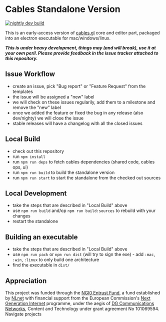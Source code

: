 # Cables Standalone Version

[![nightly dev build](https://github.com/cables-gl/cables_electron/actions/workflows/nightly.yml/badge.svg)](https://github.com/cables-gl/cables_electron/actions/workflows/nightly.yml)

This is an early-access version of [cables.gl](https://cables.gl) core and editor part, packaged into an electron
executable for mac/windows/linux.

***This is under heavy development, things may (and will break), use it at your own peril. Please provide feedback in
the issue tracker attached to this repository.***

## Issue Workflow

- create an issue, pick "Bug report" or "Feature Request" from the templates
- the issue will be assigned a "new" label
- we will check on these issues regularily, add them to a milestone and remove the "new" label
- once we added the feature or fixed the bug in any release (also dev/nighty) we will close the issue
- stable releases will have a changelog with all the closed issues

## Local Build

- check out this repository
- run `npm install`
- run `npm run deps` to fetch cables dependencies (shared code, cables ops, ui)
- run `npm run build` to build the standalone version
- run `npm run start` to start the standalone from the checked out sources

## Local Development

- take the steps that are described in "Local Build" above
- use `npm run build` and/op `npm run build:sources` to rebuild with your changes
- restart the standalone

## Building an executable

- take the steps that are described in "Local Build" above
- use `npm run pack` or `npm run dist` (will try to sign the exe)  - add `:mac`, `:win`, `:linux` to only build one architecture
- find the executable in `dist/`

## Appreciation

This project was funded through the [NGI0 Entrust Fund](https://nlnet.nl/entrust/), a fund established by [NLnet](https://nlnet.nl/) with financial support
from the European Commission's [Next Generation Internet](https://www.ngi.eu/) programme, under the aegis of [DG Communications Networks](https://commission.europa.eu/about-european-commission/departments-and-executive-agencies/communications-networks-content-and-technology_en),
Content and Technology under grant agreement No 101069594. Navigate projects
